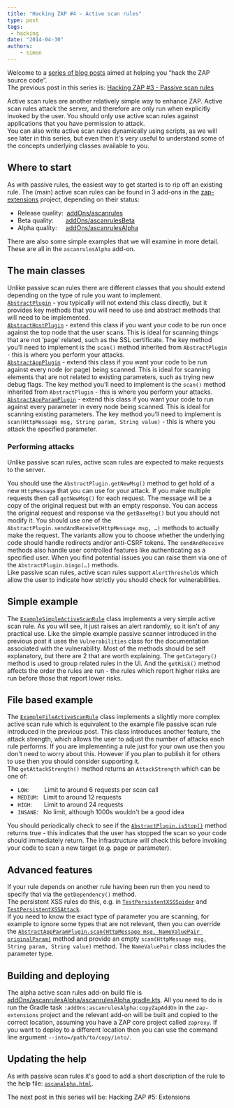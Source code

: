 ```yaml
---
title: "Hacking ZAP #4 - Active scan rules"
type: post
tags:
 - hacking
date: "2014-04-30"
authors:
    - simon
---
```

Welcome to a [series of blog posts](https://github.com/zaproxy/zaproxy/wiki/Development#hacking-zap) aimed at helping you “hack the ZAP source code”.  
The previous post in this series is: [Hacking ZAP #3 - Passive scan rules](/blog/2014-04-03-hacking-zap-3-passive-scan-rules/)  
  
Active scan rules are another relatively simple way to enhance ZAP. Active scan rules attack the server, and therefore are only run when
explicitly invoked by the user. You should only use active scan rules against applications that you have permission to attack.  
You can also write active scan rules dynamically using scripts, as we will see later in this series, but even then it's very useful to understand
some of the concepts underlying classes available to you.  

##  Where to start

As with passive rules, the easiest way to get started is to rip off an existing rule.  The (main) active scan rules can be found in 3 add-ons in the
[zap-extensions](https://github.com/zaproxy/zap-extensions/) project, depending on their status:  

  * Release quality:  [addOns/ascanrules](https://github.com/zaproxy/zap-extensions/tree/master/addOns/ascanrules/src/main/java/org/zaproxy/zap/extension/ascanrules)
  * Beta quality:       [addOns/ascanrulesBeta](https://github.com/zaproxy/zap-extensions/tree/master/addOns/ascanrulesBeta/src/main/java/org/zaproxy/zap/extension/ascanrulesBeta)
  * Alpha quality:     [addOns/ascanrulesAlpha](https://github.com/zaproxy/zap-extensions/tree/master/addOns/ascanrulesAlpha/src/main/java/org/zaproxy/zap/extension/ascanrulesAlpha)

There are also some simple examples that we will examine in more detail. These are all in the `ascanrulesAlpha` add-on.  

##  The main classes

Unlike passive scan rules there are different classes that you should extend depending on the type of rule you want to implement.  
[`AbstractPlugin`](https://github.com/zaproxy/zaproxy/blob/develop/zap/src/main/java/org/parosproxy/paros/core/scanner/AbstractPlugin.java) - you typically
will not extend this class directly, but it provides key methods that you will need to use and abstract methods that will need to be
implemented.  
[`AbstractHostPlugin`](https://github.com/zaproxy/zaproxy/blob/develop/zap/src/main/java/org/parosproxy/paros/core/scanner/AbstractHostPlugin.java) - extend
this class if you want your code to be run once against the top node that the user scans. This is ideal for scanning things that are not ‘page’
related, such as the SSL certificate. The key method you’ll need to implement is the `scan()` method inherited from `AbstractPlugin` - this is
where you perform your attacks.  
[`AbstractAppPlugin`](https://github.com/zaproxy/zaproxy/blob/develop/zap/src/main/java/org/parosproxy/paros/core/scanner/AbstractAppPlugin.java) - extend this
class if you want your code to be run against every node (or page) being scanned. This is ideal for scanning elements that are not related to
existing parameters, such as trying new debug flags. The key method you’ll need to implement is the `scan()` method inherited from
`AbstractPlugin` - this is where you perform your attacks.  
[`AbstractAppParamPlugin`](https://github.com/zaproxy/zaproxy/blob/develop/zap/src/main/java/org/parosproxy/paros/core/scanner/AbstractAppParamPlugin.java) - extend this class if you want your code to run against every parameter in every node being scanned. This is ideal for scanning existing
parameters. The key method you’ll need to implement is `scan(HttpMessage msg, String param, String value)` - this is where you attack the
specified parameter.  

###  Performing attacks

Unlike passive scan rules, active scan rules are expected to make requests to the server.

You should use the `AbstractPlugin.getNewMsg()` method to get hold of a new `HttpMessage` that you can use for your attack. If you make multiple
requests then call `getNewMsg()` for each request. The message will be a copy of the original request but with an empty response. You can access
the original request and response via the `getBaseMsg()` but you should not modify it. You should use one of the
`AbstractPlugin.sendAndReceive(HttpMessage msg, …)` methods to actually make the request. The variants allow you to choose whether the underlying
code should handle redirects and/or anti-CSRF tokens.  The `sendAndReceive` methods also handle user controlled features like authenticating as a
specified user. When you find potential issues you can raise them via one of the `AbstractPlugin.bingo(…)` methods.  
Like passive scan rules, active scan rules support `AlertThreshold`s which allow the user to indicate how strictly you should check for
vulnerabilities.  

##  Simple example

The [`ExampleSimpleActiveScanRule`](https://github.com/zaproxy/zap-extensions/tree/master/addOns/ascanrulesAlpha/src/main/java/org/zaproxy/zap/extension/ascanrulesAlpha/ExampleSimpleActiveScanRule.java) class implements a very simple active scan
rule. As you will see, it just raises an alert randomly, so it isn't of any practical use. Like the simple example passive scanner introduced in
the previous post it uses the `Vulnerabilities` class for the documentation associated with the vulnerability. Most of the methods should be self
explanatory, but there are 2 that are worth explaining. The `getCategory()` method is used to group related rules in the UI. And the `getRisk()`
method affects the order the rules are run - the rules which report higher risks are run before those that report lower risks.  

##  File based example

The [`ExampleFileActiveScanRule`](https://github.com/zaproxy/zap-extensions/tree/master/addOns/ascanrulesAlpha/src/main/java/org/zaproxy/zap/extension/ascanrulesAlpha/ExampleFileActiveScanRule.java) class implements a slightly more complex
active scan rule which is equivalent to the example file passive scan rule introduced in the previous post. This class introduces another
feature, the attack strength, which allows the user to adjust the number of attacks each rule performs. If you are implementing a rule just for
your own use then you don't need to worry about this. However if you plan to publish it for others to use then you should consider supporting it.  
The `getAttackStrength()` method returns an `AttackStrength` which can be one of:

  * `LOW`:         Limit to around 6 requests per scan call
  * `MEDIUM`:   Limit to around 12 requests
  * `HIGH`:       Limit to around 24 requests
  * `INSANE`:   No limit, although 1000s wouldn't be a good idea

  
You should periodically check to see if the [`AbstractPlugin.isStop()`](https://github.com/zaproxy/zaproxy/blob/develop/zap/src/main/java/org/parosproxy/paros/core/scanner/AbstractPlugin.java#L596) method
returns true - this indicates that the user has stopped the scan so your code should immediately return. The infrastructure will check this
before invoking your code to scan a new target (e.g. page or parameter).  

##  Advanced features

If your rule depends on another rule having been run then you need to specify that via the `getDependency()` method.  
The persistent XSS rules do this, e.g. in [`TestPersistentXSSSpider`](https://github.com/zaproxy/zap-extensions/blob/master/addOns/ascanrules/src/main/java/org/zaproxy/zap/extension/ascanrules/TestPersistentXSSSpider.java) and [`TestPersistentXSSAttack`](https://github.com/zaproxy/zap-extensions/blob/master/addOns/ascanrules/src/main/java/org/zaproxy/zap/extension/ascanrules/TestPersistentXSSAttack.java).  
If you need to know the exact type of parameter you are scanning, for example to ignore some types that are not relevant, then you can override
the [`AbstractAppParamPlugin.scan(HttpMessage msg, NameValuePair originalParam)`](https://github.com/zaproxy/zaproxy/blob/develop/zap/src/main/java/org/parosproxy/paros/core/scanner/AbstractAppParamPlugin.java#L284) method and provide an
empty `scan(HttpMessage msg, String param, String value)` method. The `NameValuePair` class includes the parameter type.

##  Building and deploying

The alpha active scan rules add-on build file is [addOns/ascanrulesAlpha/ascanrulesAlpha.gradle.kts](https://github.com/zaproxy/zap-extensions/blob/master/addOns/ascanrulesAlpha/ascanrulesAlpha.gradle.kts). All you need to do is run the Gradle task `:addOns:ascanrulesAlpha:copyZapAddOn` in the `zap-extensions` project and the relevant add-on will be built and copied to the correct location, assuming you have a ZAP core project called `zaproxy`. If you want to deploy to a different location then you can use the command line argument `--into=/path/to/copy/into/`.  

##  Updating the help

As with passive scan rules it's good to add a short description of the rule to the help file: [`ascanalpha.html`](https://github.com/zaproxy/zap-extensions/blob/master/addOns/ascanrulesAlpha/src/main/javahelp/org/zaproxy/zap/extension/ascanrulesAlpha/resources/help/contents/ascanalpha.html).

The next post in this series will be: Hacking ZAP #5: Extensions

